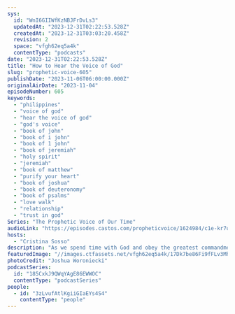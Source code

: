 ```yaml
---
sys:
  id: "WnI6GIIWfKzNBJFrDvLs3"
  updatedAt: "2023-12-31T02:22:53.528Z"
  createdAt: "2023-12-31T03:03:20.458Z"
  revision: 2
  space: "vfgh62eq5a4k"
  contentType: "podcasts"
date: "2023-12-31T02:22:53.528Z"
title: "How to Hear the Voice of God"
slug: "prophetic-voice-605"
publishDate: "2023-11-06T06:00:00.000Z"
originalAirDate: "2023-11-04"
episodeNumber: 605
keywords:
  - "philippines"
  - "voice of god"
  - "hear the voice of god"
  - "god's voice"
  - "book of john"
  - "book of i john"
  - "book of 1 john"
  - "book of jeremiah"
  - "holy spirit"
  - "jeremiah"
  - "book of matthew"
  - "purify your heart"
  - "book of joshua"
  - "book of deuteronomy"
  - "book of psalms"
  - "love walk"
  - "relationship"
  - "trust in god"
Series: "The Prophetic Voice of Our Time"
audioLink: "https://episodes.castos.com/propheticvoice/1624984/c1e-kr7u497x1fx727o-492vv1w0f1-o9v4fe.mp3"
hosts:
  - "Cristina Sosso"
description: "As we spend time with God and obey the greatest commandment we will hear His voice more and more. Let us remember that God will always take care of us as we go about doing His work, so let us remain focused and not worry ourselves! Continue to consecrate yourself and allow God to guide you. Let us place our trust in Him."
featuredImage: "//images.ctfassets.net/vfgh62eq5a4k/17Dk7be86Fi9fFLv3MhEhH/0c2c797dd3c049aa82a12f8413b4f908/joshua-woroniecki-2JczjiS6AiU-unsplash__1_.jpg"
photoCredit: "Joshua Woroniecki"
podcastSeries:
  id: "185CxkJ9QWqYAgE86EWWOC"
  contentType: "podcastSeries"
people:
  - id: "3zLvufAtlKgiiGIaEYs4S4"
    contentType: "people"
---
```

